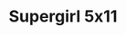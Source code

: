 ---
layout: episodios
title: "Supergirl 5x11"
url_serie_padre: 'supergirl/temporada-5'
category: 'series'
capitulo: 'yes'
anio: '2019'
prev: 'capitulo-10'
proximo: 'capitulo-12'
sandbox: allow-same-origin allow-forms
idioma: 'Subtitulado'
calidad: 'Full HD'
fuente: 'cueva'
reproductores_fembed: ["https://feurl.com/v/z71xdhj2zkdkkgx","Subtitulado","https://feurl.com/v/2xk87i2qzpw1k3w","Subtitulado","https://gdriveplayer.co/embed2.php?link=7WMeIhu4aloGHzB9blbgoAUfr%252FuFk1wT2YG3SYUtHCN6VWXBcoaYSq7%252F00evjkTawxCB3baSB27V%252BRJH72HyhlwePCqYRElN4xQi7bPZskYrUJ3C7tiQDBB1ASVVvkdVU2X%252FX5NFDMIx51DonLjl1qGG3%252Bx2A1lM%252FxteqylgvR72TsXCzFoy4nyU%252Begqd1zjzPfAClCtdxADXW30BegSeo","Subtitulado"]
reproductor: fembed
clasificacion: '+5'
tags:
- Ciencia-Ficcion
---